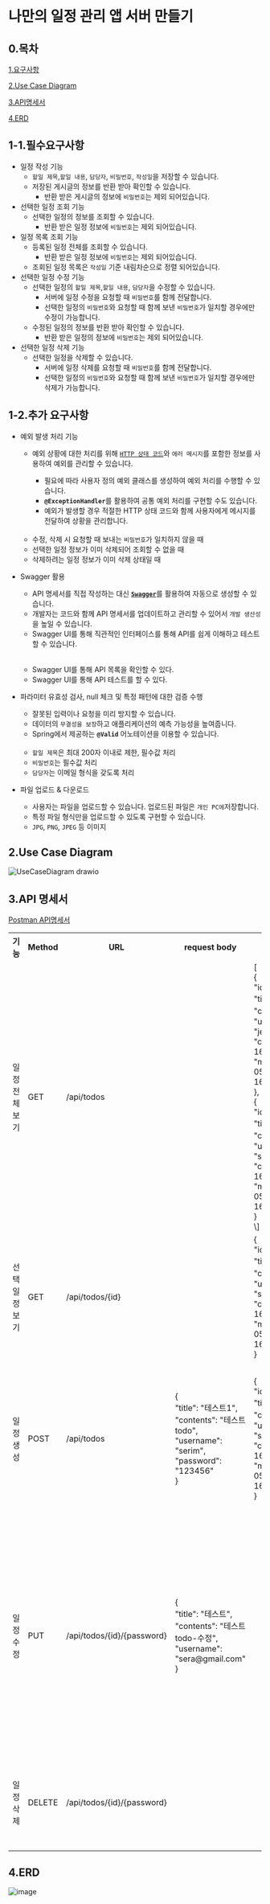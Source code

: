 # 나만의 일정 관리 앱 서버 만들기
## 0.목차
[1.요구사항](https://github.com/serim01/todoList_spring?tab=readme-ov-file#1%ED%95%84%EC%88%98%EC%9A%94%EA%B5%AC%EC%82%AC%ED%95%AD)

[2.Use Case Diagram](https://github.com/serim01/todoList_spring?tab=readme-ov-file#2use-case-diagram)

[3.API명세서](https://github.com/serim01/todoList_spring?tab=readme-ov-file#3api-%EB%AA%85%EC%84%B8%EC%84%9C)

[4.ERD](https://github.com/serim01/todoList_spring?tab=readme-ov-file#4erd)

## 1-1.필수요구사항
<ul>
<li>일정 작성 기능<ul>
<li><code>할일 제목</code>,<code>할일 내용</code>, <code>담당자</code>, <code>비밀번호</code>, <code>작성일</code>을 저장할 수 있습니다.</li>
<li>저장된 게시글의 정보를 반환 받아 확인할 수 있습니다.<ul>
<li>반환 받은 게시글의 정보에 <code>비밀번호</code>는 제외 되어있습니다.</li>
</ul></li>
</ul></li>
<li>선택한 일정 조회 기능<ul>
<li>선택한 일정의 정보를 조회할 수 있습니다.<ul>
<li>반환 받은 일정 정보에 <code>비밀번호</code>는 제외 되어있습니다.</li>
</ul></li>
</ul></li>
<li>일정 목록 조회 기능<ul>
<li>등록된 일정 전체를 조회할 수 있습니다.<ul>
<li>반환 받은 일정 정보에 <code>비밀번호</code>는 제외 되어있습니다.</li>
</ul></li>
<li>조회된 일정 목록은 <code>작성일</code> 기준 내림차순으로 정렬 되어있습니다.</li>
</ul></li>
<li>선택한 일정 수정 기능<ul>
<li>선택한 일정의 <code>할일 제목</code>,<code>할일 내용</code>, <code>담당자</code>을 수정할 수 있습니다.<ul>
<li>서버에 일정 수정을 요청할 때 <code>비밀번호</code>를 함께 전달합니다.</li>
<li>선택한 일정의 <code>비밀번호</code>와 요청할 때 함께 보낸 <code>비밀번호</code>가 일치할 경우에만 수정이 가능합니다.</li>
</ul></li>
<li>수정된 일정의 정보를 반환 받아 확인할 수 있습니다.<ul>
<li>반환 받은 일정의 정보에 <code>비밀번호</code>는 제외 되어있습니다.</li>
</ul></li>
</ul></li>
<li>선택한 일정 삭제 기능<ul>
<li>선택한 일정을 삭제할 수 있습니다.<ul>
<li>서버에 일정 삭제를 요청할 때 <code>비밀번호</code>를 함께 전달합니다.</li>
<li>선택한 일정의 <code>비밀번호</code>와 요청할 때 함께 보낸 <code>비밀번호</code>가 일치할 경우에만 삭제가 가능합니다.</li>
</ul></li>
</ul></li>
</ul>

## 1-2.추가 요구사항
<ul>
  <li>예외 발생 처리 기능</li><ul>
  <li>예외 상황에 대한 처리를 위해 <code><a href="https://developer.mozilla.org/ko/docs/Web/HTTP/Status">HTTP 상태 코드</a></code>와 <code>에러 메시지</code>를 포함한 정보를 사용하여 예외를 관리할 수 있습니다.</li><ul>
    <li>필요에 따라 사용자 정의 예외 클래스를 생성하여 예외 처리를 수행할 수 있습니다.</li>
    <li><code><b>@ExceptionHandler</b></code>를 활용하여 공통 예외 처리를 구현할 수도 있습니다.</li>
    <li>예외가 발생할 경우 적절한 HTTP 상태 코드와 함께 사용자에게 메시지를 전달하여 상황을 관리합니다.</li>
  </ul> <br>
  <li>수정, 삭제 시 요청할 때 보내는 <code>비밀번호</code>가 일치하지 않을 때</li>
<li>선택한 일정 정보가 이미 삭제되어 조회할 수 없을 때</li>
<li>삭제하려는 일정 정보가 이미 삭제 상태일 때</li>
  </ul></ul>
  <ul>
  <li>Swagger 활용</li><ul>
    <li>API 명세서를 직접 작성하는 대신 <b><code><a href="https://springdoc.org/#Introduction">Swagger</a></code></b>를 활용하여 자동으로 생성할 수 있습니다.</li>
    <li>개발자는 코드와 함께 API 명세서를 업데이트하고 관리할 수 있어서 <code>개발 생산성</code>을 높일 수 있습니다.</li>
    <li>Swagger UI를 통해 직관적인 인터페이스를 통해 API를 쉽게 이해하고 테스트할 수 있습니다.</li>
</ul><br>
  <ul>
    <li>Swagger UI를 통해 API 목록을 확인할 수 있다.</li>
    <li>Swagger UI를 통해 API 테스트를 할 수 있다.</li>
  </ul></ul>

  <ul><li>파라미터 유효성 검사, null 체크 및 특정 패턴에 대한 검증 수행</li><ul>
    <li>잘못된 입력이나 요청을 미리 방지할 수 있습니다.</li>
    <li>데이터의 <code>무결성을 보장</code>하고 애플리케이션의 예측 가능성을 높여줍니다.</li>
    <li>Spring에서 제공하는 <b><code>@Valid</code></b> 어노테이션을 이용할 수 있습니다.</li>
    <br>
   <li><code>할일 제목</code>은 최대 200자 이내로 제한, 필수값 처리</li>
    <li><code>비밀번호</code>는 필수값 처리</li>
    <li><code>담당자</code>는 이메일 형식을 갖도록 처리</li>
  </ul></ul>
  
  <ul>
    <li>파일 업로드 & 다운로드</li><ul>
      <li>사용자는 파일을 업로드할 수 있습니다. 업로드된 파일은 <code>개인 PC에</code>저장합니다.</li>
    <li>특정 파일 형식만을 업로드할 수 있도록 구현할 수 있습니다.</li>
      <li><code>JPG</code>, <code>PNG</code>, <code>JPEG</code> 등 이미지</li>
    </ul>
  </ul>
  
## 2.Use Case Diagram
![UseCaseDiagram drawio](https://github.com/serim01/Spring_Beginner_Project/assets/50200959/dcd6d85a-1e7a-4fde-81e4-ee64dff968d9)

## 3.API 명세서
[Postman API명세서](https://documenter.getpostman.com/view/34879249/2sA3JQ4KPn)
<table><tbody><tr><th>기능</th><th>Method</th><th>URL</th><th>request body</th><th>response body</th><th><b>예외처리</b></th></tr><tr><td><div>일정전체보기</div><div contenteditable="false"><div><div><div></div></div></div><div></div></div></td><td><div>GET</div><div contenteditable="false"><div><div><div></div></div></div><div></div></div></td><td><div>/api/todos</div><div contenteditable="false"><div><div><div></div></div></div><div></div></div></td><td><div></div><div contenteditable="false"><div><div><div></div></div></div><div></div></div></td><td><div>[<br>{<br>"id": 2,<br>"title": "테스트2",<br>"contents": "테스트 todo",<br>"username": "jenny@gmail.com",<br>"createdAt": "2024-05-16T23:55:30.153901",<br>"modifiedAt": "2024-05-16T23:55:30.153901"<br>},<br>{<br>"id": 1,<br>"title": "테스트1",<br>"contents": "테스트 todo",<br>"username": "serim@gmail.com",<br>"createdAt": "2024-05-16T23:54:49.07674",<br>"modifiedAt": "2024-05-16T23:54:49.07674"<br>}<br>\]</div><div contenteditable="false"><div><div><div></div></div></div><div></div></div></td><td><div></div><div contenteditable="false"><div><div><div></div></div></div><div></div></div></td></tr><tr><td><div>선택일정보기</div><div contenteditable="false"><div><div><div></div></div></div><div></div></div></td><td><div>GET</div><div contenteditable="false"><div><div><div></div></div></div><div></div></div></td><td><div>/api/todos/{id}</div><div contenteditable="false"><div><div><div></div></div></div><div></div></div></td><td><div></div><div contenteditable="false"><div><div><div></div></div></div><div></div></div></td><td><div>{<br>"id": 1,<br>"title": "테스트1",<br>"contents": "테스트 todo",<br>"username": "serim@gmail.com",<br>"createdAt": "2024-05-16T23:54:49.07674",<br>"modifiedAt": "2024-05-16T23:54:49.07674"<br>}</div><div contenteditable="false"><div><div><div></div></div></div><div></div></div></td><td><div>Bad Request(400) : 선택한 일정이 존재하지 않을 때</div><div contenteditable="false"><div><div><div></div></div></div><div></div></div></td></tr><tr><td><div>일정생성</div><div contenteditable="false"><div><div><div></div></div></div><div></div></div></td><td><div>POST</div><div contenteditable="false"><div><div><div></div></div></div><div></div></div></td><td><div>/api/todos</div><div contenteditable="false"><div><div><div></div></div></div><div></div></div></td><td><div>{<br>"title": "테스트1",<br>"contents": "테스트 todo",<br>"username": "serim",<br>"password": "123456"<br>}</div><div contenteditable="false"><div><div><div></div></div></div><div></div></div></td><td><div>{<br>"id": 1,<br>"title": "테스트1",<br>"contents": "테스트 todo",<br>"username": "serim@gmail.com",<br>"createdAt": "2024-05-16T23:54:49.0767396",<br>"modifiedAt": "2024-05-16T23:54:49.0767396"<br>}</div><div contenteditable="false"><div><div><div></div></div></div><div></div></div></td><td><div>Bad Request(400) : valid 요청에 맞지 않을 때<br>(1. `할일 제목`은 최대 200자 이내로 제한, 필수값 처리<br>2. `비밀번호`는 필수값 처리<br>3. `담당자`는 이메일 형식을 갖도록 처리)</div><div contenteditable="false"><div><div><div></div></div></div><div></div></div></td></tr><tr><td><div>일정수정</div><div contenteditable="false"><div><div><div></div></div></div><div></div></div></td><td><div>PUT</div><div contenteditable="false"><div><div><div></div></div></div><div></div></div></td><td><div>/api/todos/{id}/{password}</div><div contenteditable="false"><div><div><div></div></div></div><div></div></div></td><td><div>{<br>"title": "테스트",<br>"contents": "테스트 todo-수정",<br>"username": "sera@gmail.com"<br>}</div><div contenteditable="false"><div><div><div></div></div></div><div></div></div></td><td><div></div><div contenteditable="false"><div><div><div></div></div></div><div></div></div></td><td><div>Bad Request(400) : 선택한 일정이 존재하지 않을 때, 비밀번호가 일치하지 않을 때 (각각 사유가 나옴)<br>,<br>valid 요청에 맞지 않을 때<br>(1. `할일 제목`은 최대 200자 이내로 제한, 필수값 처리<br>2. `비밀번호`는 필수값 처리<br>3. `담당자`는 이메일 형식을 갖도록 처리)</div><div contenteditable="false"><div><div><div></div></div></div><div></div></div></td></tr><tr><td><div>일정삭제</div><div contenteditable="false"><div><div><div></div></div></div><div></div></div></td><td><div>DELETE</div><div contenteditable="false"><div><div><div></div></div></div><div></div></div></td><td><div>/api/todos/{id}/{password}</div><div contenteditable="false"><div><div><div></div></div></div><div></div></div></td><td><div></div><div contenteditable="false"><div><div><div></div></div></div><div></div></div></td><td><div></div><div contenteditable="false"><div><div><div></div></div></div><div></div></div></td><td><div>Bad Request(400) : 선택한 일정이 존재하지 않을 때, 비밀번호가 일치하지 않을 때(각각 사유가 나옴)</div><div contenteditable="false"><div><div><div></div></div></div><div></div></div></td></tr></tbody></table>

## 4.ERD
![image](https://github.com/serim01/todoList_spring/assets/50200959/b44b10ad-8cf5-4e6c-af32-9e644950885d)

